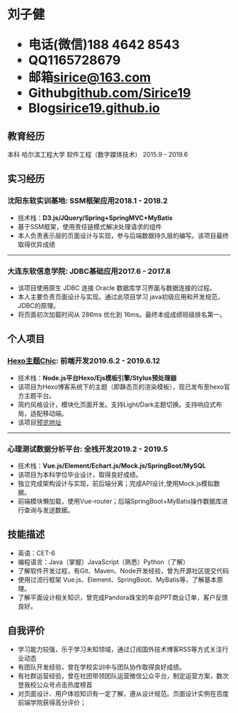 <h1>
  <span>刘子健</span>
  <ul>
    <li><span>电话(微信)</span>188 4642 8543</li>
    <li><span>QQ</span>1165728679</li>
    <li><span>邮箱</span><a href="mailto:sirice@163.com">sirice@163.com</a></li>
    <li><span>Github</span><a href="https://github.com/Sirice19">github.com/Sirice19</a></li>
    <li><span>Blog</span><a href="https://sirice19.github.io">sirice19.github.io</a></li>
  </ul>
</h1>


## 教育经历

本科 哈尔滨工程大学 软件工程（数字媒体技术） <span class="right">2015.9 - 2019.6</span>


## 实习经历

### 沈阳东软实训基地<span class="role">:&nbsp;SSM框架应用</span><span class="right">2018.1 - 2018.2</span>
* 技术栈：**D3.js/JQuery/Spring+SpringMVC+MyBatis**
*	基于SSM框架，使用责任链模式解决处理请求的组件
*	本人负责表示层的页面设计与实现，参与后端数据持久层的编写。该项目最终取得优异成绩
---

### 大连东软信息学院<span class="role">:&nbsp;JDBC基础应用</span><span class="right">2017.6 - 2017.8</span>
*	该项目使用原生 JDBC 连接 Oracle 数据库学习界面与数据连接的过程。
*	本人主要负责页面设计与实现。通过此项目学习 java初级应用和开发规范，JDBC的原理。
*	将页面初次加载时间从 286ms 优化到 16ms。最终本组成绩班级排名第一。


## 个人项目

### [Hexo主题Chic](https://github.com/Sirice19/hexo-theme-Chic)<span class="role">:&nbsp;前端开发</span><span class="right">2019.6.2 - 2019.6.12</span>
* 技术栈：**Node.js平台Hexo/Ejs模板引擎/Stylus预处理器**
* 该项目为Hexo博客系统下的主题（即静态页的渲染模板），现已发布至hexo官方主题平台。
* 简约风格设计，模块化页面开发。支持Light/Dark主题切换。支持响应式布局，适配移动端。
* 该项目[预览地址](https://sirice19.github.io/hexo-theme-Chic/)
---
### 心理测试数据分析平台<span class="role">:&nbsp;全栈开发</span><span class="right">2019.2 -  2019.5</span>
* 技术栈：**Vue.js/Element/Echart.js/Mock.js/SpringBoot/MySQL**
* 该项目为本科学位毕业设计，取得良好成绩。
* 独立完成架构设计与实现，前后端分离；完成API设计,使用Mock.js模拟数据。
* 前端模块懒加载，使用Vue-router；后端SpringBoot+MyBatis操作数据库进行查询与发送数据。


## 技能描述
* 英语：CET-6
* 编程语言：Java（掌握）JavaScript（熟悉）Python（了解）
* 了解软件开发过程，有Git、Maven、Node开发经验，曾为开源社区提交代码
* 使用过流行框架 Vue.js、Element、SpringBoot、MyBatis等，了解基本原理。
* 了解平面设计相关知识，曾完成Pandora珠宝的年会PPT商业订单，客户反馈良好。

## 自我评价
* 学习能力较强，乐于学习未知领域，通过订阅国外技术博客RSS等方式关注行业动态
* 有团队开发经验，曾在学校实训中与团队协作取得良好成绩。
* 有社群运营经验，曾在社团带领团队运营微信公众平台，制定运营方案，数次登我校公众号点击热度榜首
* 对页面设计、用户体验知识有一定了解，遵从设计规范。页面设计实例在百度前端学院获得高分评价；

